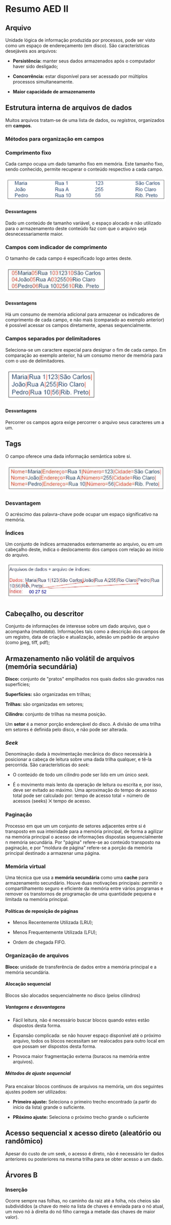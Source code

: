 # Resumo AED II

## Arquivo

Unidade lógica de informação produzida por processos, pode ser visto como um espaço de endereçamento (em disco). São características desejáveis aos arquivos:

- **Persistência:** manter seus dados armazenados após o computador haver sido desligado;

- **Concorrência:** estar disponível para ser acessado por múltiplos processos simultaneamente.

- **Maior capacidade de armazenamento**

## Estrutura interna de arquivos de dados

Muitos arquivos tratam-se de uma lista de dados, ou *registros*, organizados em **campos**.

### Métodos para organização em campos

### Comprimento fixo

Cada campo ocupa um dado tamanho fixo em memória. Este tamanho fixo, sendo conhecido, permite recuperar o conteúdo respectivo a cada campo.

<img src="Imagens/2022-07-04-13-46-48-image.png" title="" alt="" data-align="center">

#### Desvantagens

Dado um conteúdo de tamanho variável, o espaço alocado e não utilizado para o armazenamento deste conteúdo faz com que o arquivo seja desnecessariamente maior.

### Campos com indicador de comprimento

O tamanho de cada campo é especificado logo antes deste.

<img src="Imagens/2022-07-04-13-47-21-image.png" title="" alt="" data-align="center">

#### Desvantagens

Há um consumo de memória adicional para armazenar os indicadores de comprimento de cada campo, e não mais (comparado ao exemplo anterior) é possível acessar os campos diretamente, apenas sequencialmente.

### Campos separados por delimitadores

Seleciona-se um caractere especial para designar o fim de cada campo. Em comparação ao exemplo anterior, há um consumo menor de memória para com o uso de delimitadores.

<img src="Imagens/2022-07-04-13-47-57-image.png" title="" alt="" data-align="center">

#### Desvantagens

Percorrer os campos agora exige percorrer o arquivo seus caracteres um a um.

## Tags

O campo oferece uma dada informação semântica sobre si.

<img src="Imagens/2022-07-04-13-48-45-image.png" title="" alt="" data-align="center">

### Desvantagem

O acréscimo das palavra-chave pode ocupar um espaço significativo na memória.

### Índices

Um conjunto de índices armazenados externamente ao arquivo, ou em um cabeçalho deste, indica o deslocamento dos campos com relação ao início do arquivo.

<img src="Imagens/2022-07-04-13-59-55-image.png" title="" alt="" data-align="center">

## Cabeçalho, ou descritor

Conjunto de informações de interesse sobre um dado arquivo, que o acompanha (*metadata*). Informações tais como a descrição dos campos de um registro, data de criação e atualização, adesão  um padrão de arquivo (como jpeg, tiff, pdf);

## Armazenamento não volátil de arquivos (memória secundária)

**Disco:** conjunto de "pratos" empilhados nos quais dados são gravados nas superfícies;

**Superfícies:** são organizadas em trilhas;

**Trilhas:** são organizadas em setores;

**Cilindro:** conjunto de trilhas na mesma posição.

Um **setor** é a menor porção endereçável do disco. A divisão de uma trilha em setores é definida pelo disco, e não pode ser alterada.

### *Seek*

Denominação dada à movimentação mecânica do disco necessária à posicionar a cabeça de leitura sobre uma dada trilha qualquer, e tê-la percorrida. São características do *seek*:

- O conteúdo de todo um cilindro pode ser lido em um único *seek*.

- É o movimento mais lento da operação de leitura ou escrita e, por isso, deve ser evitado ao máximo. Uma aproximação do tempo de acesso total pode ser calculado por: tempo de acesso total = número de acessos (seeks) ⨉ tempo de acesso.

### Paginação

Processo em que um um conjunto de setores adjacentes entre si é transposto em sua inteiridade para a memória principal, de forma a agilizar na memória principal o acesso de informações dispostas sequencialmente n memória secundária. Por "página" refere-se ao conteúdo transposto na paginação, e por "moldura de página" refere-se a porção da memória principal destinado a armazenar uma página.

### Memória virtual

Uma técnica que usa a **memória secundária** como uma **cache** para armazenamento secundário. Houve duas motivações principais: permitir o compartilhamento seguro e eficiente da memória entre vários programas e remover os transtornos de programação de uma quantidade pequena e limitada na memória principal.

#### Políticas de reposição de páginas

- Menos Recentemente Utilizada (LRU);

- Menos Frequentemente Utilizada (LFU);

- Ordem de chegada FIFO.

### Organização de arquivos

**Bloco:** unidade de transferência de dados entre a memória principal e a memória secundária.

#### Alocação sequencial

Blocos são alocados sequencialmente no disco (pelos cilindros)

##### Vantagens e desvantagens

- Fácil leitura, não é necessário buscar blocos quando estes estão dispostos desta forma.

- Expansão complicada: se não houver espaço disponível até o próximo arquivo, todos os blocos necessitam ser realocados para outro local em que possam ser dispostos desta forma.

- Provoca maior fragmentação externa (buracos na memória entre arquivos).

##### Métodos de ajuste sequencial

Para encaixar blocos contínuos de arquivos na memória, um dos seguintes ajustes podem ser utilizados:

- **Primeiro ajuste:** Seleciona o primeiro trecho encontrado (a partir do início da lista) grande o suficiente.

- **PRóximo ajuste:** Seleciona o próximo trecho grande o suficiente

## Acesso sequencial x acesso direto (aleatório ou randômico)

Apesar do custo de um seek, o acesso é direto, não é necessário ler dados anteriores ou posteriores na mesma trilha para se obter acesso a um dado.

## Árvores B

### Inserção

Ocorre sempre nas folhas, no caminho da raiz até a folha, nós cheios são subdivididos (a chave do meio na lista de chaves é enviada para o nó atual, um novo nó à direita do nó filho carrega a metade das chaves de maior valor).